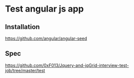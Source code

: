 # Test angular js app

## Installation

https://github.com/angular/angular-seed

## Spec

https://github.com/0xF013/Jquery-and-jqGrid-interview-test-job/tree/master/test
